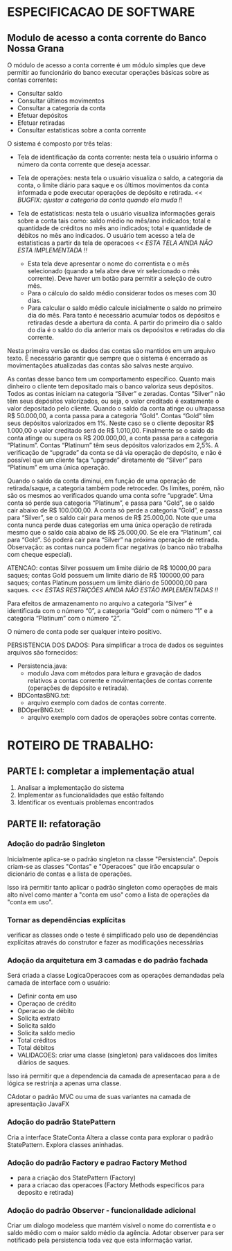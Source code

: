 # ESPECIFICACAO DE SOFTWARE
## Modulo de acesso a conta corrente do Banco Nossa Grana

O módulo de acesso a conta corrente é um módulo simples que deve permitir ao funcionário do banco executar operações básicas sobre as contas correntes:
* Consultar saldo
* Consultar últimos movimentos
* Consultar a categoria da conta
* Efetuar depósitos
* Efetuar retiradas
* Consultar estatísticas sobre a conta corrente

O sistema é composto por três telas:
* Tela de identificação da conta corrente: nesta tela o usuário informa o número da conta corrente que deseja acessar.

* Tela de operações: nesta tela o usuário visualiza o saldo, a categoria da conta, o limite diário para saque e os últimos movimentos da conta informada e pode executar operações de depósito e retirada. *<< BUGFIX: ajustar a categoria da conta quando ela muda !!*

* Tela de estatísticas: nesta tela o usuário visualiza informações gerais sobre a conta tais como: saldo médio no mês/ano indicados; total e quantidade de créditos no mês ano indicados; total e quantidade de débitos no mês ano indicados. O usuário tem acesso a tela de estatisticas a partir da tela de operacoes  *<< ESTA TELA AINDA NÃO ESTA IMPLEMENTADA !!*

  * Esta tela deve apresentar o nome do correntista e o mês selecionado (quando a tela abre deve vir selecionado o mês corrente). Deve haver um botão para permitir a seleção de outro mês.
  * Para o cálculo do saldo médio considerar todos os meses com 30 dias. 
  * Para calcular o saldo médio calcule inicialmente o saldo no primeiro dia do mês. Para tanto é necessário acumular todos os depósitos e retiradas desde a abertura da conta. A partir do primeiro dia o saldo do dia é o saldo do dia anterior mais os depoósitos e retiradas do dia corrente.

Nesta primeira versão os dados das contas são mantidos em um arquivo texto. É necessário garantir que sempre que o sistema é encerrado as movimentações atualizadas das contas são salvas neste arquivo.

As contas desse banco tem um comportamento específico. Quanto mais dinheiro o cliente tem depositado mais o banco valoriza seus depósitos. Todos as contas iniciam na categoria “Silver” e zeradas. Contas “Silver” não têm seus depósitos valorizados, ou seja, o valor creditado é exatamente o valor depositado pelo cliente. Quando o saldo da conta atinge ou ultrapassa R$ 50.000,00, a conta passa para a categoria “Gold”. Contas “Gold” têm seus depósitos valorizados em 1%. Neste caso se o cliente depositar R$ 1.000,00 o valor creditado será de R$ 1.010,00. Finalmente se o saldo da conta atinge ou supera os R$ 200.000,00, a conta passa para a categoria “Platinum”. Contas “Platinum” têm seus depósitos valorizados em 2,5%. A verificação de “upgrade” da conta se dá via operação de depósito, e não é possível que um cliente faça “upgrade” diretamente de “Silver” para “Platinum” em uma única operação.

Quando o saldo da conta diminui, em função de uma operação de retirada/saque, a categoria também pode retroceder. Os limites, porém, não são os mesmos ao verificados quando uma conta sofre “upgrade”. Uma conta só perde sua categoria “Platinum”, e passa para “Gold”, se o saldo cair abaixo de R$ 100.000,00. A conta só perde a categoria “Gold”, e passa para “Silver”, se o saldo cair para menos de R$ 25.000,00. Note que uma conta nunca perde duas categorias em uma única operação de retirada mesmo que o saldo caia abaixo de R$ 25.000,00. Se ele era “Platinum”, cai para “Gold”. Só poderá cair para “Silver” na próxima operação de retirada. Observação: as contas nunca podem ficar negativas (o banco não trabalha com cheque especial).

ATENCAO: contas Silver possuem um limite diário de R$ 10000,00 para saques; contas Gold possuem um limite diário de R$ 100000,00 para saques; contas Platinum possuem um limite diário de 500000,00 para saques. *<<< ESTAS RESTRIÇÕES AINDA NÃO ESTÃO IMPLEMENTADAS !!*

Para efeitos de armazenamento no arquivo a categoria “Silver” é identificada com o número “0”, a categoria “Gold” com o número “1” e a categoria “Platinum” com o número “2”.

O número de conta pode ser qualquer inteiro positivo.

PERSISTENCIA DOS DADOS:
Para simplificar a troca de dados os seguintes arquivos são fornecidos:

* Persistencia.java:
  * modulo Java com métodos para leitura e gravação de dados relativos a contas corrente e movimentações de contas corrente (operações de depósito e retirada).
* BDContasBNG.txt:
  * arquivo exemplo com dados de contas corrente.
* BDOperBNG.txt:
  * arquivo exemplo com dados de operações sobre contas corrente.

# ROTEIRO DE TRABALHO:

## PARTE I: completar a implementação atual
1) Analisar a implementação do sistema
2) Implementar as funcionalidades que estão faltando
3) Identificar os eventuais problemas encontrados

## PARTE II: refatoração

### Adoção do padrão Singleton
Inicialmente aplica-se o padrão singleton na classe "Persistencia".
Depois criam-se as classes "Contas" e "Operacoes" que irão
encapsular o dicionário de contas e a lista de operações.

Isso irá permitir tanto aplicar o padrão singleton como
operações de mais alto nível como manter a "conta em uso" como a
lista de operações da "conta em uso".

### Tornar as dependências explícitas
verificar as classes onde o teste é simplificado pelo uso de dependências
explícitas através do construtor e fazer as modificações necessárias

### Adoção da arquitetura em 3 camadas e do padrão fachada
Será criada a classe LogicaOperacoes com as operações
demandadas pela camada de interface com o usuário:
* Definir conta em uso
* Operaçao de crédito
* Operacao de débito
* Solicita extrato
* Solicita saldo
* Solicita saldo medio
* Total créditos
* Total débitos
* VALIDACOES: criar uma classe (singleton) para validacoes dos limites diários de saques.

Isso irá permitir que a dependencia da camada de 
apresentacao para a de lógica se restrinja a apenas
uma classe.

CAdotar o padrão MVC ou uma de suas variantes na camada de apresentação JavaFX

### Adoção do padrão StatePattern
Cria a interface StateConta
Altera a classe conta para explorar o padrão StatePattern. 
Explora classes aninhadas.

### Adoção do padrão Factory e padrao Factory Method
* para a criação dos StatePattern (Factory)
* para a criacao das operacoes (Factory Methods especificos para deposito e retirada)

### Adoção do padrão Observer - funcionalidade adicional
Criar um dialogo modeless que mantém visível o nome do correntista e o saldo médio com o maior saldo médio da agência. Adotar observer para ser notificado pela persistencia toda vez que esta informação variar.

